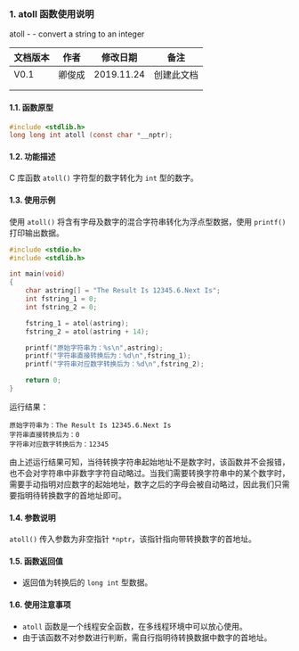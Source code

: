 ### 1. atoll 函数使用说明

atoll - - convert a string to an integer



| 文档版本 | 作者   | 修改日期   | 备注       |
| -------- | ------ | ---------- | ---------- |
| V0.1     | 卿俊成 | 2019.11.24 | 创建此文档 |
|          |        |            |            |
|          |        |            |            |





#### 1.1. 函数原型

```c
#include <stdlib.h>
long long int atoll (const char *__nptr);
```



#### 1.2. 功能描述

C 库函数 `atoll()` 字符型的数字转化为 `int` 型的数字。





#### 1.3. 使用示例

使用 `atoll()` 将含有字母及数字的混合字符串转化为浮点型数据，使用 `printf()` 打印输出数据。

```c
#include <stdio.h>
#include <stdlib.h>

int main(void)
{
	char astring[] = "The Result Is 12345.6.Next Is";
	int fstring_1 = 0;
	int fstring_2 = 0;

	fstring_1 = atol(astring);
	fstring_2 = atol(astring + 14);

	printf("原始字符串为：%s\n",astring);
	printf("字符串直接转换后为：%d\n",fstring_1);
	printf("字符串对应数字转换后为：%d\n",fstring_2);

	return 0;
}
```

运行结果：

```
原始字符串为：The Result Is 12345.6.Next Is
字符串直接转换后为：0
字符串对应数字转换后为：12345
```

由上述运行结果可知，当待转换字符串起始地址不是数字时，该函数并不会报错，也不会对字符串中非数字字符自动略过。当我们需要转换字符串中的某个数字时，需要手动指明对应数字的起始地址，数字之后的字母会被自动略过，因此我们只需要指明待转换数字的首地址即可。





#### 1.4. 参数说明

`atoll()` 传入参数为非空指针 `*nptr`，该指针指向带转换数字的首地址。







#### 1.5. 函数返回值

- 返回值为转换后的 `long int` 型数据。







#### 1.6. 使用注意事项

- `atoll` 函数是一个线程安全函数，在多线程环境中可以放心使用。
- 由于该函数不对参数进行判断，需自行指明待转换数据中数字的首地址。
